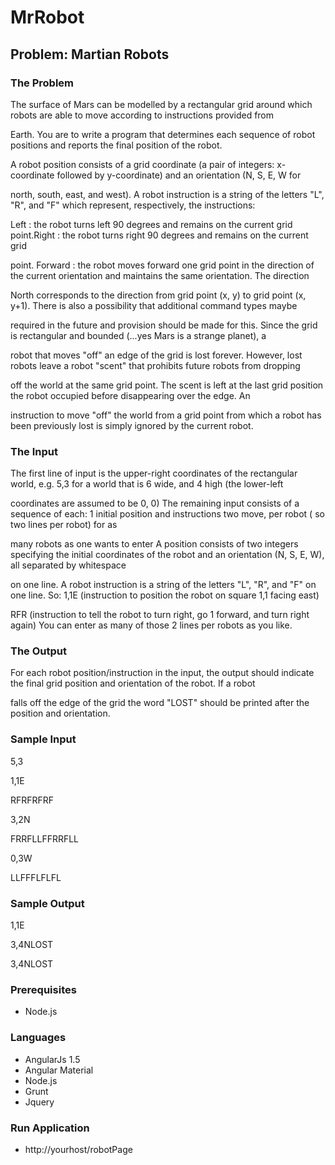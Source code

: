 # MrRobot

## Problem: Martian Robots

### The Problem

The surface of Mars can be modelled by a rectangular grid around which robots are able to move according to instructions provided from

Earth. You are to write a program that determines each sequence of robot positions and reports the final position of the robot.

A robot position consists of a grid coordinate (a pair of integers: x-coordinate followed by y-coordinate) and an orientation (N, S, E, W for

north, south, east, and west). A robot instruction is a string of the letters "L", "R", and "F" which represent, respectively, the instructions:

Left : the robot turns left 90 degrees and remains on the current grid point.Right : the robot turns right 90 degrees and remains on the current grid

point. Forward : the robot moves forward one grid point in the direction of the current orientation and maintains the same orientation. The direction

North corresponds to the direction from grid point (x, y) to grid point (x, y+1). There is also a possibility that additional command types maybe

required in the future and provision should be made for this. Since the grid is rectangular and bounded (...yes Mars is a strange planet), a

robot that moves "off" an edge of the grid is lost forever. However, lost robots leave a robot "scent" that prohibits future robots from dropping

off the world at the same grid point. The scent is left at the last grid position the robot occupied before disappearing over the edge. An

instruction to move "off" the world from a grid point from which a robot has been previously lost is simply ignored by the current robot.

### The Input

The first line of input is the upper-right coordinates of the rectangular world, e.g. 5,3 for a world that is 6 wide, and 4 high (the lower-left

coordinates are assumed to be 0, 0) The remaining input consists of a sequence of each: 1 initial position and instructions two move, per robot ( so two lines per robot) for as

many robots as one wants to enter A position consists of two integers specifying the initial coordinates of the robot and an orientation (N, S, E, W), all separated by whitespace

on one line. A robot instruction is a string of the letters "L", "R", and "F" on one line. So: 1,1E (instruction to position the robot on square 1,1 facing east)

RFR (instruction to tell the robot to turn right, go 1 forward, and turn right again) You can enter as many of those 2 lines per robots as you like.

### The Output

For each robot position/instruction in the input, the output should indicate the final grid position and orientation of the robot. If a robot

falls off the edge of the grid the word "LOST" should be printed after the position and orientation.

### Sample Input

5,3

1,1E

RFRFRFRF

3,2N

FRRFLLFFRRFLL

0,3W

LLFFFLFLFL

### Sample Output

1,1E

3,4NLOST

3,4NLOST


### Prerequisites

* Node.js

### Languages

* AngularJs 1.5
* Angular Material
* Node.js
* Grunt
* Jquery

### Run Application

* http://yourhost/robotPage

